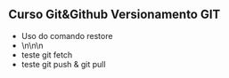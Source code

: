 ## Curso Git&Github Versionamento GIT

* Uso do comando restore
* \n\n\n
* teste git fetch
* teste git push & git pull
